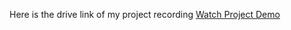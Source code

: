 Here is the drive link of my project recording
[Watch Project Demo](https://drive.google.com/file/d/1JcVMOqWH3uLTjHpKKWZlJMlFgTOzshAt/view?usp=drive_link)
